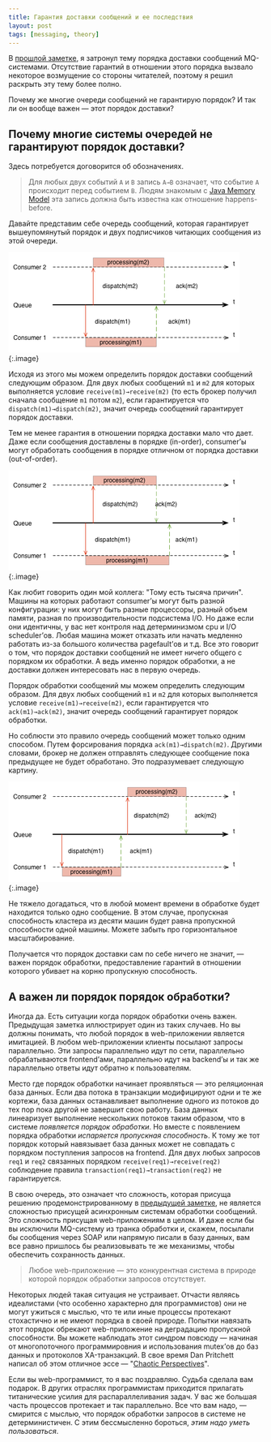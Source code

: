 ```yaml
---
title: Гарантия доставки сообщений и ее последствия
layout: post
tags: [messaging, theory]
---
```

В [прошлой заметке][ref-opt-lock-application], я затронул тему порядка доставки сообщений MQ-системами. Отсутствие гарантий в отношении этого порядка вызвало некоторое возмущение со стороны читателей, поэтому я решил раскрыть эту тему более полно.

Почему же многие очереди сообщений не гарантирую порядок? И так ли он вообще важен — этот порядок доставки?

## Почему многие системы очередей не гарантируют порядок доставки?
Здесь потребуется договорится об обозначениях.

> Для любых двух событий `A` и `B` запись `A→B` означает, что событие `A` происходит перед событием `B`. Людям знакомым с [Java Memory Model][ref-jmm] эта запись должна быть известна как отношение happens-before.

Давайте представим себе очередь сообщений, которая гарантирует вышеупомянутый порядок и двух подписчиков читающих сообщения из этой очереди.

![Figure 1](/images/delivery-order-guarantee/fig1.png)
{:.image}

Исходя из этого мы можем определить порядок доставки сообщений следующим образом. Для двух любых сообщений `m1` и `m2` для которых выполняется условие `receive(m1)→receive(m2)` (то есть брокер получил сначала сообщение `m1` потом `m2`), если гарантируется что `dispatch(m1)→dispatch(m2)`, значит очередь сообщений гарантирует порядок доставки.

Тем не менее гарантия в отношении порядка доставки мало что дает. Даже если сообщения доставлены в порядке (in-order), consumer’ы могут обработать сообщения в порядке отличном от порядка доставки (out-of-order).

![Figure 2](/images/delivery-order-guarantee/fig2.png)
{:.image}

Как любит говорить один мой коллега: "Тому есть тысяча причин". Машины на которых работают consumer’ы могут быть разной конфигурации: у них могут быть разные процессоры, разный объем памяти, разная по производительности подсистема I/O. Но даже если они идентичны, у вас нет контроля над детерминизмом cpu и I/O scheduler’ов. Любая машина может отказать или начать медленно работать из-за большого количества pagefault’ов и т.д. Все это говорит о том, что порядок доставки сообщений не имеет ничего общего с порядком их обработки. А ведь именно порядок обработки, а не доставки должен интересовать нас в первую очередь.

Порядок обработки сообщений мы можем определить следующим образом. Для двух любых сообщений `m1` и `m2` для которых выполняется условие `receive(m1)→receive(m2)`, если гарантируется что `ack(m1)→ack(m2)`, значит очередь сообщений гарантирует порядок обработки.

Но соблюсти это правило очередь сообщений может только одним способом. Путем форсирования порядка `ack(m1)→dispatch(m2)`. Другими словами, брокер не должен отправлять следующее сообщение пока предыдущее не будет обработано. Это подразумевает следующую картину.

![Figure 3](/images/delivery-order-guarantee/fig3.png)
{:.image}

Не тяжело догадаться, что в любой момент времени в обработке будет находится только одно сообщение. В этом случае, пропускная способность кластера из десяти машин будет равна пропускной способности одной машины. Можете забыть про горизонтальное масштабирование.

Получается что порядок доставки сам по себе ничего не значит, — важен порядок обработки, предоставление гарантий в отношении которого убивает на корню пропускную способность.

## А важен ли порядок порядок обработки?
Иногда да. Есть ситуации когда порядок обработки очень важен. Предыдущая заметка иллюстрирует один из таких случаев. Но вы должны понимать, что любой порядок в web-приложении является имитацией. В любом web-приложении клиенты посылают запросы параллельно. Эти запросы параллельно идут по сети, параллельно обрабатываются frontend’ами, параллельно идут на backend’ы и так же параллельно ответы идут обратно к пользователям.

Место где порядок обработки начинает проявляться — это реляционная база данных. Если два потока в транзакции модифицируют одни и те же кортежи, база данных останавливает выполнение одного из потоков до тех пор пока другой не завершит свою работу. База данных линеаризует выполнение нескольких потоков таким образом, что в системе _появляется порядок обработки_. Но вместе с появлением порядка обработки _испаряется пропускная способность_. К тому же тот порядок который навязывает база данных может не совпадать с порядком поступления запросов на frontend. Для двух любых запросов `req1` и `req2` связанных порядком `receive(req1)→receive(req2)` соблюдение правила `transaction(req1)→transaction(req2)` не гарантируется.

В свою очередь, это означает что сложность, которая присуща решению продемонстрированному в [предыдущей заметке][ref-opt-lock-application], не является сложностью присущей асинхронным системам обработки сообщений. Это сложность присущая web-приложениям в целом. И даже если бы вы исключили MQ-систему из транка обработки и, скажем, посылали бы сообщения через SOAP или напрямую писали в базу данных, вам все равно пришлось бы реализовывать те же механизмы, чтобы обеспечить сохранность данных.

> Любое web-приложение — это конкурентная система в природе которой порядок обработки запросов отсутствует.

Некоторых людей такая ситуация не устраивает. Отчасти являясь идеалистами (что особенно характерно для программистов) они не могут ужиться с мыслью, что те или иные процессы протекают стохастично и не имеют порядка в своей природе. Попытки навязать этот порядок обрекают web-приложение на деградацию пропускной способности. Вы можете наблюдать этот синдром повсюду — начиная от многопоточного программировния и использования mutex’ов до баз данных и протоколов XA-транзакций. В свое время Dan Pritchett написал об этом отличное эссе — "[Chaotic Perspectives][ref-chaotic-perspectives]".

Если вы web-программист, то я вас поздравляю. Судьба сделала вам подарок. В других отраслях программистам приходится прилагать титанические усилия для распараллеливания задач. У вас же большая часть процессов протекает и так параллельно. Все что вам надо, — смирится с мыслью, что порядок обработки запросов в системе не детерминистичен. С этим бессмысленно бороться, _этим надо уметь пользоваться_.

[ref-opt-lock-application]: /2009/11/04/optimistic-locking-application/
[ref-jmm]: http://en.wikipedia.org/wiki/Java_Memory_Model
[ref-chaotic-perspectives]: http://www.addsimplicity.com/adding_simplicity_an_engi/2007/05/chaotic_perspec.html